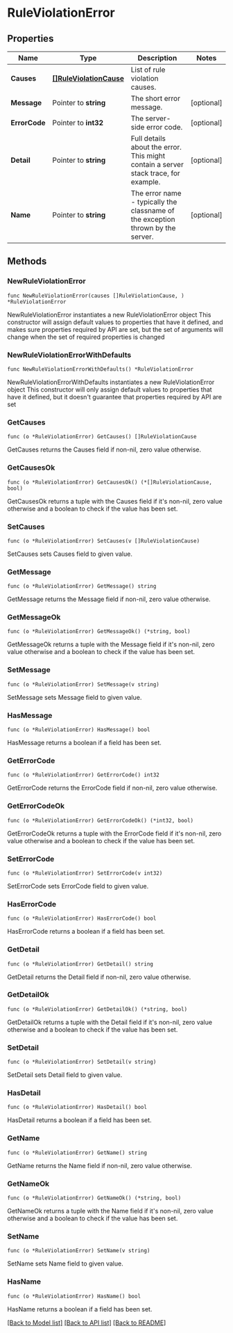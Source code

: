 # RuleViolationError

## Properties

Name | Type | Description | Notes
------------ | ------------- | ------------- | -------------
**Causes** | [**[]RuleViolationCause**](RuleViolationCause.md) | List of rule violation causes. | 
**Message** | Pointer to **string** | The short error message. | [optional] 
**ErrorCode** | Pointer to **int32** | The server-side error code. | [optional] 
**Detail** | Pointer to **string** | Full details about the error.  This might contain a server stack trace, for example. | [optional] 
**Name** | Pointer to **string** | The error name - typically the classname of the exception thrown by the server. | [optional] 


## Methods

### NewRuleViolationError

`func NewRuleViolationError(causes []RuleViolationCause, ) *RuleViolationError`

NewRuleViolationError instantiates a new RuleViolationError object
This constructor will assign default values to properties that have it defined,
and makes sure properties required by API are set, but the set of arguments
will change when the set of required properties is changed

### NewRuleViolationErrorWithDefaults

`func NewRuleViolationErrorWithDefaults() *RuleViolationError`

NewRuleViolationErrorWithDefaults instantiates a new RuleViolationError object
This constructor will only assign default values to properties that have it defined,
but it doesn't guarantee that properties required by API are set


### GetCauses

`func (o *RuleViolationError) GetCauses() []RuleViolationCause`

GetCauses returns the Causes field if non-nil, zero value otherwise.

### GetCausesOk

`func (o *RuleViolationError) GetCausesOk() (*[]RuleViolationCause, bool)`

GetCausesOk returns a tuple with the Causes field if it's non-nil, zero value otherwise
and a boolean to check if the value has been set.

### SetCauses

`func (o *RuleViolationError) SetCauses(v []RuleViolationCause)`

SetCauses sets Causes field to given value.



### GetMessage

`func (o *RuleViolationError) GetMessage() string`

GetMessage returns the Message field if non-nil, zero value otherwise.

### GetMessageOk

`func (o *RuleViolationError) GetMessageOk() (*string, bool)`

GetMessageOk returns a tuple with the Message field if it's non-nil, zero value otherwise
and a boolean to check if the value has been set.

### SetMessage

`func (o *RuleViolationError) SetMessage(v string)`

SetMessage sets Message field to given value.

### HasMessage

`func (o *RuleViolationError) HasMessage() bool`

HasMessage returns a boolean if a field has been set.


### GetErrorCode

`func (o *RuleViolationError) GetErrorCode() int32`

GetErrorCode returns the ErrorCode field if non-nil, zero value otherwise.

### GetErrorCodeOk

`func (o *RuleViolationError) GetErrorCodeOk() (*int32, bool)`

GetErrorCodeOk returns a tuple with the ErrorCode field if it's non-nil, zero value otherwise
and a boolean to check if the value has been set.

### SetErrorCode

`func (o *RuleViolationError) SetErrorCode(v int32)`

SetErrorCode sets ErrorCode field to given value.

### HasErrorCode

`func (o *RuleViolationError) HasErrorCode() bool`

HasErrorCode returns a boolean if a field has been set.


### GetDetail

`func (o *RuleViolationError) GetDetail() string`

GetDetail returns the Detail field if non-nil, zero value otherwise.

### GetDetailOk

`func (o *RuleViolationError) GetDetailOk() (*string, bool)`

GetDetailOk returns a tuple with the Detail field if it's non-nil, zero value otherwise
and a boolean to check if the value has been set.

### SetDetail

`func (o *RuleViolationError) SetDetail(v string)`

SetDetail sets Detail field to given value.

### HasDetail

`func (o *RuleViolationError) HasDetail() bool`

HasDetail returns a boolean if a field has been set.


### GetName

`func (o *RuleViolationError) GetName() string`

GetName returns the Name field if non-nil, zero value otherwise.

### GetNameOk

`func (o *RuleViolationError) GetNameOk() (*string, bool)`

GetNameOk returns a tuple with the Name field if it's non-nil, zero value otherwise
and a boolean to check if the value has been set.

### SetName

`func (o *RuleViolationError) SetName(v string)`

SetName sets Name field to given value.

### HasName

`func (o *RuleViolationError) HasName() bool`

HasName returns a boolean if a field has been set.



[[Back to Model list]](../README.md#documentation-for-models) [[Back to API list]](../README.md#documentation-for-api-endpoints) [[Back to README]](../README.md)

